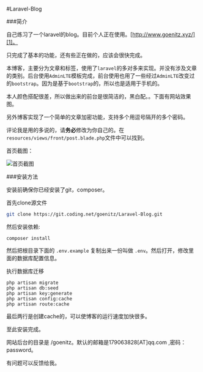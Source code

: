 #Laravel-Blog


###简介

自己练习了一个laravel的blog。目前个人正在使用。[http://www.goenitz.xyz/][1]。

只完成了基本的功能，还有些正在做的，应该会很快完成。

本博客，主要分为文章和标签，使用了`laravel`的多对多来实现。并没有涉及文章的类别。后台使用`AdminLTE`模板完成，前台使用也用了一些经过`AdminLTE`改变过的`bootstrap`。因为是基于`bootstrap`的，所以也是适用于手机的。

本人颜色搭配很差，所以做出来的前台是很简洁的，黑白配。。下面有网站效果图。

另外博客实现了一个简单的文章加密功能，支持多个用逗号隔开的多个密码。

评论我是用的多说的，请**务必**修改为你自己的。在`resources/views/front/post.blade.php`文件中可以找到。

首页截图：

![首页截图](https://ooo.0o0.ooo/2015/12/09/5667f281a8c27.png)


###安装方法

安装前确保你已经安装了git，composer。

首先clone源文件

```bash
git clone https://git.coding.net/goenitz/Laravel-Blog.git
```

然后安装依赖:

```shell
composer install
```

然后把根目录下面的 `.env.example` 复制出来一份叫做 `.env`。然后打开，修改里面的数据库配置信息。

执行数据库迁移

```shell
php artisan migrate
php artisan db:seed
php artisan key:generate
php artisan config:cache
php artisan route:cache
```
最后两行是创建cache的，可以使博客的运行速度加快很多。

至此安装完成。

网站后台的目录是 /goenitz。默认的邮箱是179063828[AT]qq.com ,密码：password。

有问题可以反馈给我。




  [1]: http://www.goenitz.xyz/